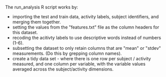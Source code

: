 
The run_analysis R script works by:

- importing the test and train data, activity labels, subject identifiers, and merging them together.
- setting the values from the "features.txt" file as the column headers for this dataset.
- recoding the acitivty labels to use descriptive words instead of numbers (1-6).
- subsetting the dataset to only retain columns that are "mean" or "stdev" measurements. (Do this by grepping column names).
- create a tidy data set - where there is one row per subject / activity measured, and one column per variable, with the variable values averaged across the subject/activity dimensions. 

